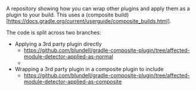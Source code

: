 A repository showing how you can wrap other plugins and apply them as a plugin to your build.
This uses a (composite build)[https://docs.gradle.org/current/userguide/composite_builds.html].

The code is split across two branches:

- Applying a 3rd party plugin directly 
  - https://github.com/blundell/gradle-composite-plugin/tree/affected-module-detector-applied-as-normal
  - 
- Wrapping a 3rd party plugin in a composite plugin to include
  - https://github.com/blundell/gradle-composite-plugin/tree/affected-module-detector-applied-as-composite